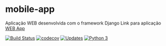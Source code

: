 # mobile-app
Aplicação WEB desenvolvida com o framework Django
Link para aplicação [WEB App](https://github.com/maxProgrammer/mobile-app)

[![Build Status](https://app.travis-ci.com/maxProgrammer/web-app.svg?branch=main)](https://app.travis-ci.com/maxProgrammer/web-app)
[![codecov](https://codecov.io/gh/maxProgrammer/web-app/branch/main/graph/badge.svg?token=5IOO23FLTP)](https://codecov.io/gh/maxProgrammer/web-app)
[![Updates](https://pyup.io/repos/github/maxProgrammer/web-app/shield.svg)](https://pyup.io/repos/github/maxProgrammer/web-app/)
[![Python 3](https://pyup.io/repos/github/maxProgrammer/web-app/python-3-shield.svg)](https://pyup.io/repos/github/maxProgrammer/web-app/)


